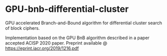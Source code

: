 # GPU-bnb-differential-cluster
GPU accelerated Branch-and-Bound algorithm for differential cluster search of block ciphers.

Implementation based on the GPU BnB algorithm described in a paper accepted ACISP 2020 paper.
Preprint available @ https://eprint.iacr.org/2019/1216.pdf

